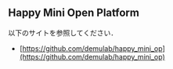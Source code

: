 ## Happy Mini Open Platform  
以下のサイトを参照してください．
- [https://github.com/demulab/happy_mini_op](https://github.com/demulab/happy_mini_op)
